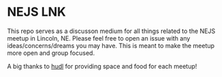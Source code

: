 # NEJS LNK

This repo serves as a discusson medium for all things related to the NEJS meetup in Lincoln, NE. Please feel free to open an issue with any ideas/concerns/dreams you may have. This is meant to make the meetup more open and group focused.

A big thanks to [hudl](https://www.hudl.com) for providing space and food for each meetup!
